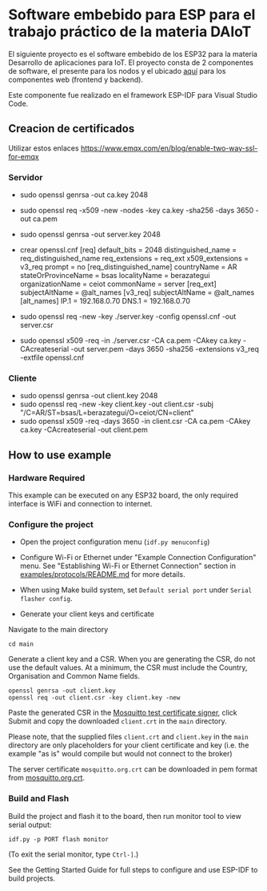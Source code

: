 # Software embebido para ESP para el trabajo práctico de la materia DAIoT

El siguiente proyecto es el software embebido de los ESP32 para la materia Desarrollo de aplicaciones para IoT. El proyecto consta de 2 componentes de software, el presente para los nodos y el ubicado [aquí](https://github.com/javifanelli/web-proyecto) para los componentes web (frontend y backend).

Este componente fue realizado en el framework ESP-IDF para Visual Studio Code.

## Creacion de certificados

Utilizar estos enlaces
https://www.emqx.com/en/blog/enable-two-way-ssl-for-emqx

### Servidor

* sudo openssl genrsa -out ca.key 2048
* sudo openssl req -x509 -new -nodes -key ca.key -sha256 -days 3650 -out ca.pem
* sudo openssl genrsa -out server.key 2048
* crear openssl.cnf
[req]
default_bits  = 2048
distinguished_name = req_distinguished_name
req_extensions = req_ext
x509_extensions = v3_req
prompt = no
[req_distinguished_name]
countryName = AR
stateOrProvinceName = bsas
localityName = berazategui
organizationName = ceiot
commonName = server
[req_ext]
subjectAltName = @alt_names
[v3_req]
subjectAltName = @alt_names
[alt_names]
IP.1 = 192.168.0.70
DNS.1 = 192.168.0.70

* sudo openssl req -new -key ./server.key -config openssl.cnf -out server.csr
* sudo openssl x509 -req -in ./server.csr -CA ca.pem -CAkey ca.key -CAcreateserial -out server.pem -days 3650 -sha256 -extensions v3_req -extfile openssl.cnf

### Cliente

* sudo openssl genrsa -out client.key 2048
* sudo openssl req -new -key client.key -out client.csr -subj "/C=AR/ST=bsas/L=berazategui/O=ceiot/CN=client"
* sudo openssl x509 -req -days 3650 -in client.csr -CA ca.pem -CAkey ca.key -CAcreateserial -out client.pem



## How to use example

### Hardware Required

This example can be executed on any ESP32 board, the only required interface is WiFi and connection to internet.

### Configure the project

* Open the project configuration menu (`idf.py menuconfig`)
* Configure Wi-Fi or Ethernet under "Example Connection Configuration" menu. See "Establishing Wi-Fi or Ethernet Connection" section in [examples/protocols/README.md](../../README.md) for more details.
* When using Make build system, set `Default serial port` under `Serial flasher config`.

* Generate your client keys and certificate

Navigate to the main directory

```
cd main
```

Generate a client key and a CSR. When you are generating the CSR, do not use the default values. At a minimum, the CSR must include the Country, Organisation and Common Name fields.

```
openssl genrsa -out client.key
openssl req -out client.csr -key client.key -new
```

Paste the generated CSR in the [Mosquitto test certificate signer](https://test.mosquitto.org/ssl/index.php), click Submit and copy the downloaded `client.crt` in the `main` directory.

Please note, that the supplied files `client.crt` and `client.key` in the `main` directory are only placeholders for your client certificate and key (i.e. the example "as is" would compile but would not connect to the broker)

The server certificate `mosquitto.org.crt` can be downloaded in pem format from [mosquitto.org.crt](https://test.mosquitto.org/ssl/mosquitto.org.crt).

### Build and Flash

Build the project and flash it to the board, then run monitor tool to view serial output:

```
idf.py -p PORT flash monitor
```

(To exit the serial monitor, type ``Ctrl-]``.)

See the Getting Started Guide for full steps to configure and use ESP-IDF to build projects.

